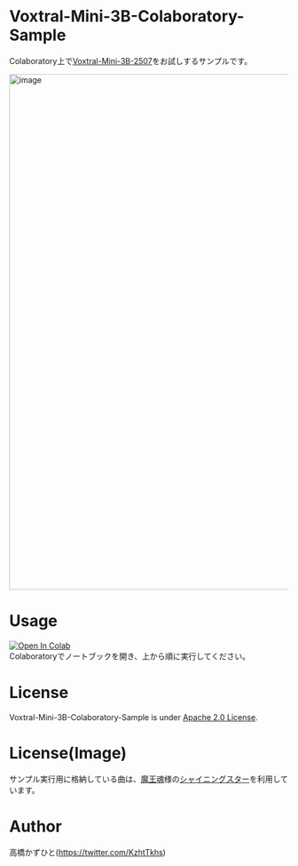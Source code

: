 # Voxtral-Mini-3B-Colaboratory-Sample
Colaboratory上で[Voxtral-Mini-3B-2507](https://huggingface.co/mistralai/Voxtral-Mini-3B-2507)をお試しするサンプルです。<bR>

<img width="1430" height="928" alt="image" src="https://github.com/user-attachments/assets/d7f448cf-ad3c-4213-b629-28d24c2041ed" />

# Usage
[![Open In Colab](https://colab.research.google.com/assets/colab-badge.svg)](https://colab.research.google.com/github/Kazuhito00/Voxtral-Mini-3B-Colaboratory-Sample/blob/main/Voxtral-Mini-3B-Colaboratory-Sample.ipynb)<br>
Colaboratoryでノートブックを開き、上から順に実行してください。

# License 
Voxtral-Mini-3B-Colaboratory-Sample is under [Apache 2.0 License](LICENSE).

# License(Image)
サンプル実行用に格納している曲は、[魔王魂](https://maou.audio/)様の[シャイニングスター](https://maou.audio/14_shining_star/)を利用しています。

# Author
高橋かずひと(https://twitter.com/KzhtTkhs)
